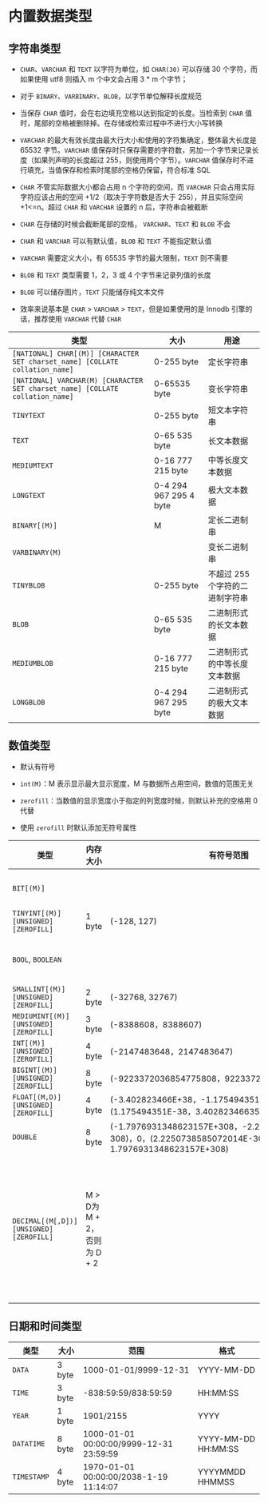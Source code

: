 # 内置数据类型

## 字符串类型

- `CHAR`、`VARCHAR` 和 `TEXT` 以字符为单位，如 `CHAR(30)` 可以存储 30 个字符，而如果使用 utf8 则插入 m 个中文会占用 3 * m 个字节；

- 对于 `BINARY`、`VARBINARY`、`BLOB`，以字节单位解释长度规范

- 当保存 `CHAR` 值时，会在右边填充空格以达到指定的长度。当检索到 `CHAR` 值时，尾部的空格被删除掉。在存储或检索过程中不进行大小写转换

- `VARCHAR` 的最大有效长度由最大行大小和使用的字符集确定，整体最大长度是 65532 字节。`VARCHAR` 值保存时只保存需要的字符数，另加一个字节来记录长度（如果列声明的长度超过 255，则使用两个字节）。`VARCHAR` 值保存时不进行填充，当值保存和检索时尾部的空格仍保留，符合标准 SQL

- `CHAR` 不管实际数据大小都会占用 n 个字符的空间，而 `VARCHAR` 只会占用实际字符应该占用的空间 +1/2（取决于字符数是否大于 255），并且实际空间 +1<=n。超过 `CHAR` 和 `VARCHAR` 设置的 n 后，字符串会被截断

- `CHAR` 在存储的时候会截断尾部的空格， `VARCHAR`、`TEXT` 和 `BLOB` 不会

- `CHAR` 和 `VARCHAR` 可以有默认值，`BLOB` 和 `TEXT`  不能指定默认值

- `VARCHAR` 需要定义大小，有 65535 字节的最大限制，`TEXT` 则不需要

- `BLOB` 和 `TEXT` 类型需要 1，2，3 或 4 个字节来记录列值的长度

- `BLOB` 可以储存图片，`TEXT` 只能储存纯文本文件

- 效率来说基本是 `CHAR` > `VARCHAR` > `TEXT`，但是如果使用的是 Innodb 引擎的话，推荐使用 `VARCHAR` 代替 `CHAR`

|类型|大小|用途
|-|-|-|
`[NATIONAL] CHAR[(M)] [CHARACTER SET charset_name] [COLLATE collation_name]`|0-255 byte|定长字符串|
`[NATIONAL] VARCHAR(M) [CHARACTER SET charset_name] [COLLATE collation_name]`|0-65535 byte|变长字符串|
`TINYTEXT`|0-255 byte|短文本字符串|
`TEXT`|0-65 535 byte|长文本数据|
`MEDIUMTEXT`|0-16 777 215 byte|中等长度文本数据|
`LONGTEXT`|0-4 294 967 295 4 byte|极大文本数据|
`BINARY[(M)]`|M|定长二进制串
`VARBINARY(M)`||变长二进制串
`TINYBLOB`|0-255 byte|不超过 255 个字符的二进制字符串|
`BLOB`|0-65 535 byte|二进制形式的长文本数据|
`MEDIUMBLOB`|0-16 777 215 byte|二进制形式的中等长度文本数据|
`LONGBLOB`|0-4 294 967 295  byte|二进制形式的极大文本数据|

## 数值类型

- 默认有符号

- `int(M)`：M 表示显示最大显示宽度，M 与数据所占用空间，数值的范围无关

- `zerofill`：当数值的显示宽度小于指定的列宽度时候，则默认补充的空格用 0 代替

- 使用 `zerofill` 时默认添加无符号属性

|类型|内存大小|有符号范围|无符号范围|备注
|-|-|-|-|-|
`BIT[(M)]`||||M 表示占用的位数，支持 1 到 64，1 是默认值
`TINYINT[(M)] [UNSIGNED] [ZEROFILL]`|1 byte|(-128, 127)|(0, 256)|
`BOOL`, `BOOLEAN`||||实际是 TINYINT(1)，0 为 false，非 0 为 true|
`SMALLINT[(M)] [UNSIGNED] [ZEROFILL]`|2 byte|(-32768, 32767)|(0, 65535)
`MEDIUMINT[(M)] [UNSIGNED] [ZEROFILL]`|3 byte|(-8388608，8388607)|(0，16777215)
`INT[(M)] [UNSIGNED] [ZEROFILL]`|4 byte|(-2147483648，2147483647)|(0，4294967295)
`BIGINT[(M)] [UNSIGNED] [ZEROFILL]`|8 byte|(-9223372036854775808，9223372036854775807)|(0，18446744073709551615)
`FLOAT[(M,D)] [UNSIGNED] [ZEROFILL]`|4 byte|	(-3.402823466E+38，-1.175494351E-38)，0，(1.175494351E-38，3.402823466351E+38)|0，(1.175494351E-38，3.402823466E+38)
`DOUBLE`|8 byte|	(-1.7976931348623157E+308，-2.2250738585072014E-308)，0，(2.2250738585072014E-308，1.7976931348623157E+308)|0，(2.2250738585072014E-308，1.7976931348623157E+308)
`DECIMAL[(M[,D])] [UNSIGNED] [ZEROFILL]`|M > D为 M + 2，否则为 D + 2|||对 DECIMAL(M,D)，M 表示小数点左边和右边可以存储的十进制数字的最大个数，D 表示小数点右边可以存储的十进制数字的最大个数，M 最大支持 65，默认 10，D 最大支持 30，默认 0

## 日期和时间类型

|类型|大小|范围|格式|
|-|-|-|-|
`DATA`|3 byte|1000-01-01/9999-12-31|YYYY-MM-DD|
`TIME`|3 byte|-838:59:59/838:59:59|HH:MM:SS|
`YEAR`|1 byte|1901/2155|YYYY|
`DATATIME`|8 byte|1000-01-01 00:00:00/9999-12-31 23:59:59|YYYY-MM-DD HH:MM:SS|
`TIMESTAMP`|4 byte|1970-01-01 00:00:00/2038-1-19 11:14:07|YYYYMMDD HHMMSS|
